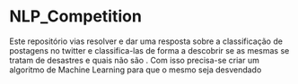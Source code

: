 # NLP_Competition
Este repositório vias resolver e dar uma resposta sobre a classificação de postagens no twitter e classifica-las de forma a descobrir se as mesmas se tratam de desastres e quais não são . Com isso precisa-se criar um algoritmo de Machine Learning para que o mesmo seja desvendado 
